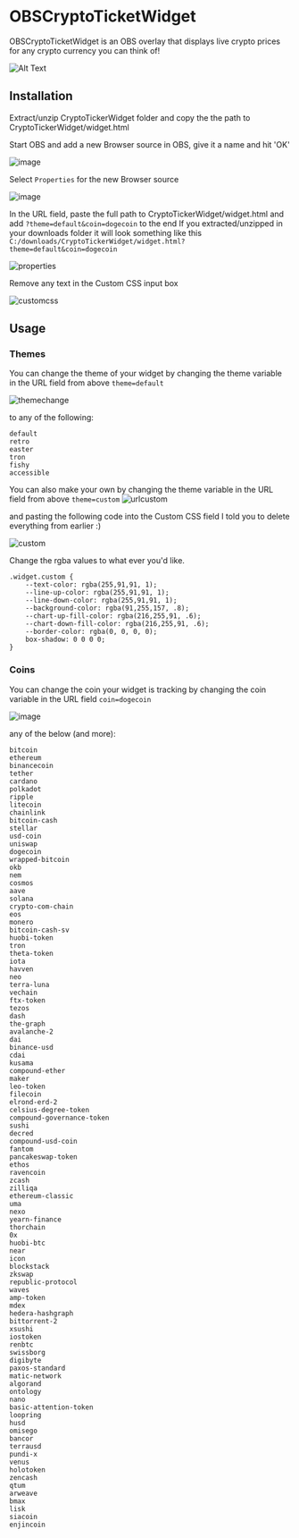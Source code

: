 # OBSCryptoTicketWidget

OBSCryptoTicketWidget is an OBS overlay that displays live crypto prices for any crypto currency you can think of!

![Alt Text](https://i.giphy.com/media/szOC6UR3CKInYjcUwS/giphy.webp)


## Installation

Extract/unzip CryptoTickerWidget folder and copy the the path to CryptoTickerWidget/widget.html

Start OBS and add a new Browser source in OBS, give it a name and hit 'OK'

![image](https://user-images.githubusercontent.com/22139030/109432194-b19d4f80-79cf-11eb-9c7f-782ff932311f.png)

Select ```Properties``` for the new Browser source

![image](https://user-images.githubusercontent.com/22139030/109432314-27a1b680-79d0-11eb-9330-90a115642cc8.png)

In the URL field, paste the full path to CryptoTickerWidget/widget.html and add ```?theme=default&coin=dogecoin``` to the end
If you extracted/unzipped in your downloads folder it will look something like this ```C:/downloads/CryptoTickerWidget/widget.html?theme=default&coin=dogecoin```

![properties](https://user-images.githubusercontent.com/47755826/111018387-1c5e6b80-837e-11eb-8a20-5003ed2d90e3.PNG)

Remove any text in the Custom CSS input box

![customcss](https://user-images.githubusercontent.com/47755826/111018448-70695000-837e-11eb-9bf6-c59d66494271.png)

## Usage
### Themes
You can change the theme of your widget by changing the theme variable in the URL field from above ```theme=default```

![themechange](https://user-images.githubusercontent.com/47755826/111018493-b1616480-837e-11eb-9b9c-5d4577bd4294.png)

to any of the following:

```
default
retro
easter
tron
fishy
accessible
```

You can also make your own by changing the theme variable in the URL field from above ```theme=custom``` 
![urlcustom](https://user-images.githubusercontent.com/47755826/109591898-00cca880-7ad4-11eb-8df9-14de43f451f6.PNG)

and pasting the following code into the Custom CSS field I told you to delete everything from earlier :)

![custom](https://user-images.githubusercontent.com/47755826/109591965-1b068680-7ad4-11eb-879e-b0e5418831e0.PNG)

Change the rgba values to what ever you'd like.

```
.widget.custom {
	--text-color: rgba(255,91,91, 1);
	--line-up-color: rgba(255,91,91, 1);
	--line-down-color: rgba(255,91,91, 1);
	--background-color: rgba(91,255,157, .8);
	--chart-up-fill-color: rgba(216,255,91, .6);
	--chart-down-fill-color: rgba(216,255,91, .6);
	--border-color: rgba(0, 0, 0, 0);
	box-shadow: 0 0 0 0;
}
```

### Coins
You can change the coin your widget is tracking by changing the coin variable in the URL field ```coin=dogecoin```

![image](https://user-images.githubusercontent.com/22139030/109432374-72233300-79d0-11eb-818e-cc0299dcdea6.png)

any of the below (and more):

```
bitcoin
ethereum
binancecoin
tether
cardano
polkadot
ripple
litecoin
chainlink
bitcoin-cash
stellar
usd-coin
uniswap
dogecoin
wrapped-bitcoin
okb
nem
cosmos
aave
solana
crypto-com-chain
eos
monero
bitcoin-cash-sv
huobi-token
tron
theta-token
iota
havven
neo
terra-luna
vechain
ftx-token
tezos
dash
the-graph
avalanche-2
dai
binance-usd
cdai
kusama
compound-ether
maker
leo-token
filecoin
elrond-erd-2
celsius-degree-token
compound-governance-token
sushi
decred
compound-usd-coin
fantom
pancakeswap-token
ethos
ravencoin
zcash
zilliqa
ethereum-classic
uma
nexo
yearn-finance
thorchain
0x
huobi-btc
near
icon
blockstack
zkswap
republic-protocol
waves
amp-token
mdex
hedera-hashgraph
bittorrent-2
xsushi
iostoken
renbtc
swissborg
digibyte
paxos-standard
matic-network
algorand
ontology
nano
basic-attention-token
loopring
husd
omisego
bancor
terrausd
pundi-x
venus
holotoken
zencash
qtum
arweave
bmax
lisk
siacoin
enjincoin
```
